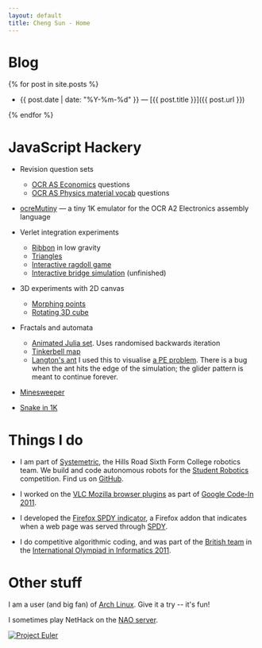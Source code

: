 ```yaml
---
layout: default
title: Cheng Sun - Home
---
```


# Blog

{% for post in site.posts %}
* {{ post.date | date: "%Y-%m-%d" }} &mdash; [{{ post.title }}]({{ post.url }})

{% endfor %}

# JavaScript Hackery

* Revision question sets
    * [OCR AS Economics](economics.html) questions
    * [OCR AS Physics material vocab](physics.html) questions

* [ocreMutiny](ocremutiny.html) &mdash; a tiny 1K emulator for the OCR A2 Electronics assembly language

* Verlet integration experiments
    * [Ribbon](verletribbon.html) in low gravity
    * [Triangles](verlettri.html)
    * [Interactive ragdoll game](verletrag.html)
    * [Interactive bridge simulation](verletbridge.html) (unfinished)

* 3D experiments with 2D canvas
    * [Morphing points](points.html)
    * [Rotating 3D cube](cube.html)

* Fractals and automata
    * [Animated Julia set](julia.html). Uses randomised backwards iteration
    * [Tinkerbell map](tinkerbell.html)
    * [Langton's ant](walk.html) I used this to visualise [a PE problem](http://projecteuler.net/problem=349). There is a bug when the ant hits the edge of the simulation; the glider pattern is meant to continue forever.

* [Minesweeper](mine.html)

* [Snake in 1K](snake.html)

# Things I do

* I am part of [Systemetric](http://systemetric.org/), the Hills Road Sixth Form College robotics team. We build and code autonomous robots for the [Student Robotics](https://www.studentrobotics.org/) competition. Find us on [GitHub](https://github.com/Systemetric).

* I worked on the [VLC Mozilla browser plugins](https://github.com/chengsun/gtk-npapi-vlc) as part of [Google Code-In 2011](http://google-opensource.blogspot.co.uk/2012/02/google-code-in-2011-grand-prize-winners.html).

* I developed the [Firefox SPDY indicator](https://addons.mozilla.org/en-US/firefox/addon/spdy-indicator/), a Firefox addon that indicates when a web page was served through [SPDY](http://www.chromium.org/spdy).

* I do competitive algorithmic coding, and was part of the [British team](http://olympiad.org.uk/2011/index.html) in the [International Olympiad in Informatics 2011](http://www.ioi2011.or.th/).

# Other stuff

I am a user (and big fan) of [Arch Linux](https://www.archlinux.org/). Give it a try -- it's fun!

I sometimes play NetHack on the [NAO server](http://alt.org/nethack/plr.php?player=infinigon).

[![Project Euler](http://projecteuler.net/profile/infinigon.png)](http://projecteuler.net)

